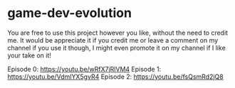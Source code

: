 # game-dev-evolution
 
You are free to use this project however you like, without the need to credit me.
It would be appreciate it if you credit me or leave a comment on my channel if you use it though, I might even promote it on my channel if I like your take on it!

Episode 0: https://youtu.be/wRfX7jRlVM4
Episode 1: https://youtu.be/VdmIYX5gvR4
Episode 2: https://youtu.be/fsQsmRd2jQ8
